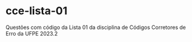 # cce-lista-01
Questões com código da Lista 01 da disciplina de Códigos Corretores de Erro da UFPE 2023.2
